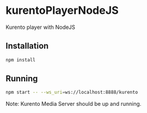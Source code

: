 # kurentoPlayerNodeJS
Kurento player with NodeJS

## Installation

```bash
npm install
```

## Running

```bash
npm start -- --ws_uri=ws://localhost:8888/kurento
```

Note: Kurento Media Server should be up and running.


